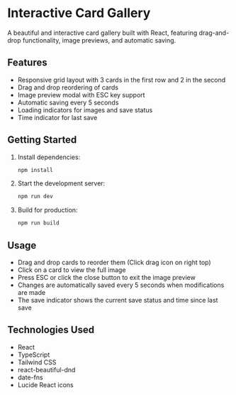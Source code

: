# Interactive Card Gallery

A beautiful and interactive card gallery built with React, featuring drag-and-drop functionality, image previews, and automatic saving.

## Features

- Responsive grid layout with 3 cards in the first row and 2 in the second
- Drag and drop reordering of cards
- Image preview modal with ESC key support
- Automatic saving every 5 seconds
- Loading indicators for images and save status
- Time indicator for last save

## Getting Started

1. Install dependencies:
   ```bash
   npm install
   ```

2. Start the development server:
   ```bash
   npm run dev
   ```

3. Build for production:
   ```bash
   npm run build
   ```

## Usage

- Drag and drop cards to reorder them (Click drag icon on right top)
- Click on a card to view the full image
- Press ESC or click the close button to exit the image preview
- Changes are automatically saved every 5 seconds when modifications are made
- The save indicator shows the current save status and time since last save

## Technologies Used

- React
- TypeScript
- Tailwind CSS
- react-beautiful-dnd
- date-fns
- Lucide React icons